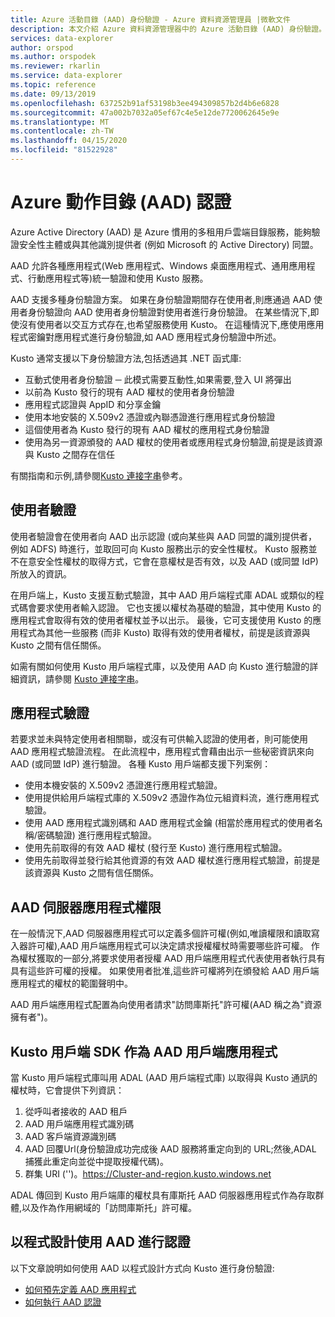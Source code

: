 ```yaml
---
title: Azure 活動目錄 (AAD) 身份驗證 - Azure 資料資源管理員 |微軟文件
description: 本文介紹 Azure 資料資源管理器中的 Azure 活動目錄 (AAD) 身份驗證。
services: data-explorer
author: orspod
ms.author: orspodek
ms.reviewer: rkarlin
ms.service: data-explorer
ms.topic: reference
ms.date: 09/13/2019
ms.openlocfilehash: 637252b91af53198b3ee494309857b2d4b6e6828
ms.sourcegitcommit: 47a002b7032a05ef67c4e5e12de7720062645e9e
ms.translationtype: MT
ms.contentlocale: zh-TW
ms.lasthandoff: 04/15/2020
ms.locfileid: "81522928"
---
```

# <a name="azure-active-directory-aad-authentication"></a>Azure 動作目錄 (AAD) 認證

Azure Active Directory (AAD) 是 Azure 慣用的多租用戶雲端目錄服務，能夠驗證安全性主體或與其他識別提供者 (例如 Microsoft 的 Active Directory) 同盟。

AAD 允許各種應用程式(Web 應用程式、Windows 桌面應用程式、通用應用程式、行動應用程式等)統一驗證和使用 Kusto 服務。

AAD 支援多種身份驗證方案。
如果在身份驗證期間存在使用者,則應通過 AAD 使用者身份驗證向 AAD 使用者身份驗證對使用者進行身份驗證。
在某些情況下,即使沒有使用者以交互方式存在,也希望服務使用 Kusto。 在這種情況下,應使用應用程式密鑰對應用程式進行身份驗證,如 AAD 應用程式身份驗證中所述。

Kusto 通常支援以下身份驗證方法,包括透過其 .NET 函式庫:

* 互動式使用者身份驗證 ─ 此模式需要互動性,如果需要,登入 UI 將彈出
* 以前為 Kusto 發行的現有 AAD 權杖的使用者身份驗證
* 應用程式認證與 AppID 和分享金鑰
* 使用本地安裝的 X.509v2 憑證或內聯憑證進行應用程式身份驗證
* 這個使用者為 Kusto 發行的現有 AAD 權杖的應用程式身份驗證
* 使用為另一資源頒發的 AAD 權杖的使用者或應用程式身份驗證,前提是該資源與 Kusto 之間存在信任

有關指南和示例,請參閱[Kusto 連接字串](../../api/connection-strings/kusto.md)參考。

## <a name="user-authentication"></a>使用者驗證

使用者驗證會在使用者向 AAD 出示認證 (或向某些與 AAD 同盟的識別提供者，例如 ADFS) 時進行，並取回可向 Kusto 服務出示的安全性權杖。 Kusto 服務並不在意安全性權杖的取得方式，它會在意權杖是否有效，以及 AAD (或同盟 IdP) 所放入的資訊。

在用戶端上，Kusto 支援互動式驗證，其中 AAD 用戶端程式庫 ADAL 或類似的程式碼會要求使用者輸入認證。 它也支援以權杖為基礎的驗證，其中使用 Kusto 的應用程式會取得有效的使用者權杖並予以出示。 最後，它可支援使用 Kusto 的應用程式為其他一些服務 (而非 Kusto) 取得有效的使用者權杖，前提是該資源與 Kusto 之間有信任關係。

如需有關如何使用 Kusto 用戶端程式庫，以及使用 AAD 向 Kusto 進行驗證的詳細資訊，請參閱 [Kusto 連接字串](../../api/connection-strings/kusto.md)。

## <a name="application-authentication"></a>應用程式驗證

若要求並未與特定使用者相關聯，或沒有可供輸入認證的使用者，則可能使用 AAD 應用程式驗證流程。 在此流程中，應用程式會藉由出示一些秘密資訊來向 AAD (或同盟 IdP) 進行驗證。 各種 Kusto 用戶端都支援下列案例：

* 使用本機安裝的 X.509v2 憑證進行應用程式驗證。
* 使用提供給用戶端程式庫的 X.509v2 憑證作為位元組資料流，進行應用程式驗證。
* 使用 AAD 應用程式識別碼和 AAD 應用程式金鑰 (相當於應用程式的使用者名稱/密碼驗證) 進行應用程式驗證。
* 使用先前取得的有效 AAD 權杖 (發行至 Kusto) 進行應用程式驗證。
* 使用先前取得並發行給其他資源的有效 AAD 權杖進行應用程式驗證，前提是該資源與 Kusto 之間有信任關係。

## <a name="aad-server-application-permissions"></a>AAD 伺服器應用程式權限

在一般情況下,AAD 伺服器應用程式可以定義多個許可權(例如,唯讀權限和讀取寫入器許可權),AAD 用戶端應用程式可以決定請求授權權杖時需要哪些許可權。 作為權杖獲取的一部分,將要求使用者授權 AAD 用戶端應用程式代表使用者執行具有具有這些許可權的授權。 如果使用者批准,這些許可權將列在頒發給 AAD 用戶端應用程式的權杖的範圍聲明中。



AAD 用戶端應用程式配置為向使用者請求"訪問庫斯托"許可權(AAD 稱之為"資源擁有者")。

## <a name="kusto-client-sdk-as-an-aad-client-application"></a>Kusto 用戶端 SDK 作為 AAD 用戶端應用程式

當 Kusto 用戶端程式庫叫用 ADAL (AAD 用戶端程式庫) 以取得與 Kusto 通訊的權杖時，它會提供下列資訊：

1. 從呼叫者接收的 AAD 租戶
2. AAD 用戶端應用程式識別碼
3. AAD 客戶端資源識別碼
4. AAD 回覆Url(身份驗證成功完成後 AAD 服務將重定向到的 URL;然後,ADAL 捕獲此重定向並從中提取授權代碼)。
5. 群集 URI ('')。https://Cluster-and-region.kusto.windows.net

ADAL 傳回到 Kusto 用戶端庫的權杖具有庫斯托 AAD 伺服器應用程式作為存取群體,以及作為作用網域的「訪問庫斯托」許可權。

## <a name="authenticating-with-aad-programmatically"></a>以程式設計使用 AAD 進行認證

以下文章說明如何使用 AAD 以程式設計方式向 Kusto 進行身份驗證:

* [如何預先定義 AAD 應用程式](./how-to-provision-aad-app.md)
* [如何執行 AAD 認證](./how-to-authenticate-with-aad.md)

